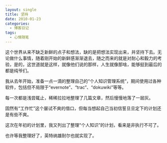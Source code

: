 ```yaml
---
layout: single
title: 坚持
date: 2010-01-23
categories:
  - 博客日记
tags:
  - 心情随笔
---
```


这个世界从来不缺乏新鲜的点子和想法，缺的是把想法实现出来，并坚持下去。无论做什么事情，随着刚开始的新鲜感渐渐退去，随之而来的就是对耐心和毅力的考验，是的，这世道就是这样，就像他们说的那样，人生就像那啥，能够挺到最后的都是纯爷们。

我从去年开始，准备一点一滴的整理自己的“个人知识管理系统”，期间使用过各种软件，包括但不局限于“evernote”、“trac”、“dokuwiki”等等。

每一次都是浅尝辄止，稀稀拉拉地整理了几篇文章，然后慢慢地落了一层灰。

固然有“工作忙”这个屡试不爽的借口，但每当想起自己当初信誓旦旦定下的计划还是有些不爽。

这次在年初的计划里，我又列出了整理“个人知识”的计划，看来是非执行不可了。

也许等我整理好了，英特纳雄耐尔也就实现了。

